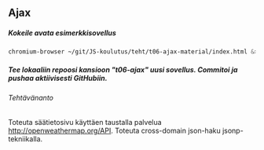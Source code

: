 ## Ajax

##### Kokeile avata esimerkkisovellus

```sh
chromium-browser ~/git/JS-koulutus/teht/t06-ajax-material/index.html &> /dev/null
```

##### Tee lokaaliin repoosi kansioon "t06-ajax" uusi sovellus. Commitoi ja pushaa aktiivisesti GitHubiin.

###### Tehtävänanto

Toteuta säätietosivu käyttäen taustalla palvelua http://openweathermap.org/API. Toteuta cross-domain json-haku jsonp-tekniikalla.
